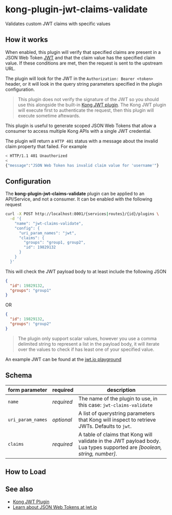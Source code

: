 # kong-plugin-jwt-claims-validate

Validates custom JWT claims with specific values

## How it works

When enabled, this plugin will verify that specified claims are present in a
JSON Web Token [JWT](http://www.jwt.io) and that the claim value has the
specified claim value. If these conditions are met, then the request is sent to
the upstream URL.

The plugin will look for the JWT in the `Authorization: Bearer <token>` header,
or it will look in the query string parameters specified in the plugin
configuration.


> This plugin does not verify the signature of the JWT so you should use this
> alongside the built-in [Kong JWT plugin](http://getkong.org/plugins/jwt). The
> Kong JWT plugin will execute first to authenticate the request, then this
> plugin will execute sometime aftewards.

This plugin is useful to generate scoped JSON Web Tokens that allow a consumer
to access multiple Kong APIs with a single JWT credential.

The plugin will return a `HTTP 401` status with a message about the invalid
claim property that failed. For example

```bash
< HTTP/1.1 401 Unauthorized
<
{"message":"JSON Web Token has invalid claim value for 'username'"}
```

## Configuration

The **kong-plugin-jwt-claims-validate** plugin can be applied to an API/Service,
and not a consumer. It can be enabled with the following request

```bash
curl -X POST http://localhost:8001/{services|routes}/{id}/plugins \
  -d '{
    "name": "jwt-claims-validate",
    "config": {
      "uri_param_names": "jwt",
      "claims": {
        "groups": "group1, group2",
        "id": 19829132
      }
    }
  }'
```

This will check the JWT payload body to at least include the following JSON

```JSON
{
  "id": 19829132,
  "groups": "group1"
}
```

OR

```JSON
{
  "id": 19829132,
  "groups": "group2"
}
```

> The plugin only support scalar values, however you use a comma delimited string to represent a list
> in the payload body, it will iterate over the values to check if has least one of your specified value.

An example JWT can be found at the [jwt.io playground](https://jwt.io/#debugger?&id_token=eyJhbGciOiJIUzI1NiIsInR5cCI6IkpXVCJ9.eyJ1c2VybmFtZSI6IndzaGlyZXkiLCJpZCI6MTk4MjkxMzIsImlzX2FkbWluIjp0cnVlfQ.DTUXDMnSKJxSv9yo9Gih1sWMyeQ_X436wYqU2-Np1ss)

## Schema

form parameter|required|description
---|---|---
`name`|*required*|The name of the plugin to use, in this case: `jwt-claims-validate`
`uri_param_names`|*optional*|A list of querystring parameters that Kong will inspect to retrieve JWTs. Defaults to `jwt`.
`claims`|*required*|A table of claims that Kong will validate in the JWT payload body. Lua types supported are *[boolean, string, number]*.

## How to Load

## See also

- [Kong JWT Plugin](http://getkong.org/plugins/jwt)
- [Learn about JSON Web Tokens at jwt.io](http://jwt.io)